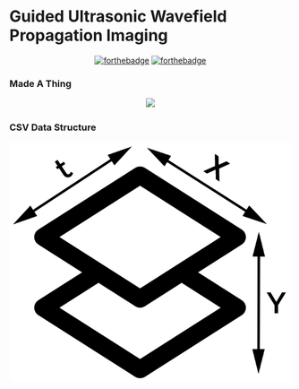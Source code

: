 # Guided Ultrasonic Wavefield Propagation Imaging

<div align="center">

[![forthebadge](https://forthebadge.com/images/badges/60-percent-of-the-time-works-every-time.svg)](https://forthebadge.com) [![forthebadge](https://forthebadge.com/images/badges/made-with-python.svg)](https://forthebadge.com)

</div>

### Made A Thing

<div align="center">

![](gr.gif)

</div>

### CSV Data Structure

<div align="center">

![](rawDataStructure.png)

</div>
